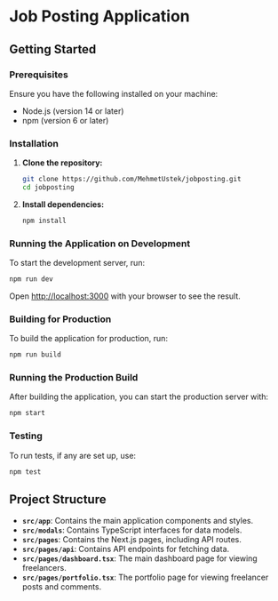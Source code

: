 # Job Posting Application

## Getting Started

### Prerequisites

Ensure you have the following installed on your machine:

- Node.js (version 14 or later)
- npm (version 6 or later)

### Installation

1. **Clone the repository:**

   ```bash
   git clone https://github.com/MehmetUstek/jobposting.git
   cd jobposting
   ```

2. **Install dependencies:**

   ```bash
   npm install
   ```

### Running the Application on Development

To start the development server, run:

```bash
npm run dev
```

Open [http://localhost:3000](http://localhost:3000) with your browser to see the result.

### Building for Production

To build the application for production, run:

```bash
npm run build
```

### Running the Production Build

After building the application, you can start the production server with:

```bash
npm start
```

### Testing

To run tests, if any are set up, use:

```bash
npm test
```

## Project Structure

- **`src/app`**: Contains the main application components and styles.
- **`src/modals`**: Contains TypeScript interfaces for data models.
- **`src/pages`**: Contains the Next.js pages, including API routes.
- **`src/pages/api`**: Contains API endpoints for fetching data.
- **`src/pages/dashboard.tsx`**: The main dashboard page for viewing freelancers.
- **`src/pages/portfolio.tsx`**: The portfolio page for viewing freelancer posts and comments.
